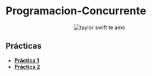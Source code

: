 # Programacion-Concurrente
<p align="center">
  <img src= "https://miro.medium.com/v2/resize:fit:1400/1*-6anm65Ea3w-WkdMxp1NiA.gif" alt = "taylor swift te amo"/>
</p>

## Prácticas
* [**Práctica 1**](https://github.com/agusrnfr/Programacion-Concurrente/blob/main/Practicas/Practica%201/Practica1.md)
* [**Práctica 2**](https://github.com/agusrnfr/Programacion-Concurrente/blob/main/Practicas/Practica%202/Practica2.md)


